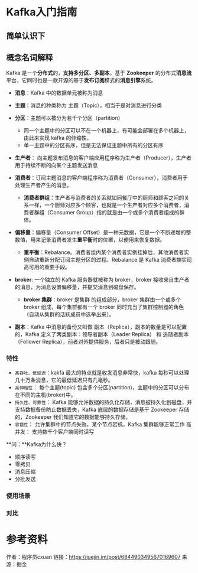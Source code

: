 # Kafka入门指南

## 简单认识下

## 概念名词解释
Kafka 是一个**分布式**的，**支持多分区、多副本**，基于 **Zookeeper** 的分布式**消息流**平台，它同时也是一款开源的基于**发布订阅**模式的**消息引擎**系统。

- **消息**：Kafka 中的数据单元被称为消息
- **主题**：消息的种类称为 主题（Topic），相当于是对消息进行分类
- **分区**：主题可以被分为若干个分区（partition）
  - 同一个主题中的分区可以不在一个机器上，有可能会部署在多个机器上，由此来实现 kafka 的伸缩性，
  - 单一主题中的分区有序，但是无法保证主题中所有的分区有序
- **生产者**： 向主题发布消息的客户端应用程序称为生产者（Producer），生产者用于持续不断的向某个主题发送消息
- **消费者**：订阅主题消息的客户端程序称为消费者（Consumer），消费者用于处理生产者产生的消息。
  - **消费者群组**：生产者与消费者的关系就如同餐厅中的厨师和顾客之间的关系一样，一个厨师对应多个顾客，也就是一个生产者对应多个消费者，消费者群组（Consumer Group）指的就是由一个或多个消费者组成的群体。
- **偏移量**：偏移量（Consumer Offset）是一种元数据，它是一个不断递增的整数值，用来记录消费者发生**重平衡**时的位置，以便用来恢复数据。
  - **重平衡**：Rebalance。消费者组内某个消费者实例挂掉后，其他消费者实例自动重新分配订阅主题分区的过程。Rebalance 是 Kafka 消费者端实现高可用的重要手段。
  
- **broker**: 一个独立的 Kafka 服务器就被称为 broker，broker 接收来自生产者的消息，为消息设置偏移量，并提交消息到磁盘保存。
  - **broker 集群**：broker 是集群 的组成部分，broker 集群由一个或多个 broker 组成，每个集群都有一个 broker 同时充当了集群控制器的角色（自动从集群的活跃成员中选举出来）。
- **副本**：Kafka 中消息的备份又叫做 副本（Replica），副本的数量是可以配置的，Kafka 定义了两类副本：领导者副本（Leader Replica） 和 追随者副本（Follower Replica），前者对外提供服务，后者只是被动跟随。

### 特性

- `高吞吐、低延迟`：kakfa 最大的特点就是收发消息非常快，kafka 每秒可以处理几十万条消息，它的最低延迟只有几毫秒。
- `高伸缩性`： 每个主题(topic) 包含多个分区(partition)，主题中的分区可以分布在不同的主机(broker)中。
- `持久性、可靠性`： Kafka 能够允许数据的持久化存储，消息被持久化到磁盘，并支持数据备份防止数据丢失，Kafka 底层的数据存储是基于 Zookeeper 存储的，Zookeeper 我们知道它的数据能够持久存储。
- `容错性`： 允许集群中的节点失败，某个节点宕机，Kafka 集群能够正常工作
高并发： 支持数千个客户端同时读写

**问：**Kafka为什么快？
* 顺序读写
* 零拷贝
* 消息压缩
* 分批发送

### 使用场景

### 对比


# 参考资料


作者：程序员cxuan
链接：https://juejin.im/post/6844903495670169607
来源：掘金

